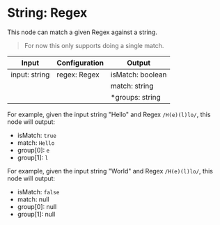 # String: Regex

This node can match a given Regex against a string.

> For now this only supports doing a single match.

| Input         | Configuration | Output           |
| ------------- | ------------- | ---------------- |
| input: string | regex: Regex  | isMatch: boolean |
|               |               | match: string    |
|               |               | \*groups: string |

For example, given the input string "Hello" and Regex `/H(e)(l)lo/`, this node will output:

- isMatch: `true`
- match: `Hello`
- group[0]: `e`
- group[1]: `l`

For example, given the input string "World" and Regex `/H(e)(l)lo/`, this node will output:

- isMatch: `false`
- match: null
- group[0]: null
- group[1]: null
